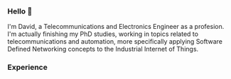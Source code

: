 ### Hello 👋

I'm David, a Telecommunications and Electronics Engineer as a profesion. I'm actually finishing my PhD studies, working in topics related to telecommunications and automation, more specifically applying Software Defined Networking concepts to the Industrial Internet of Things. 

### Experience

<!--
**davidbenm/davidbenm** is a ✨ _special_ ✨ repository because its `README.md` (this file) appears on your GitHub profile.
Here are some ideas to get you started:

- 🔭 I’m currently working on ...
- 🌱 I’m currently learning ...
- 👯 I’m looking to collaborate on ...
- 🤔 I’m looking for help with ...
- 💬 Ask me about ...
- 📫 How to reach me: ...
- 😄 Pronouns: ...
- ⚡ Fun fact: ...
-->

